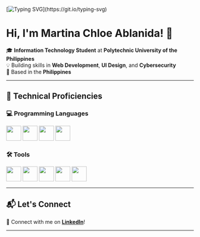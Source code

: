 [![Typing SVG](https://readme-typing-svg.herokuapp.com?font=Fira+Code&pause=1000&color=656BF7&random=false&width=435&lines=WELCOME+TO+MY+GITHUB+PROFILE!;CHECK+OUT+MY+REPOSITORIES!)](https://git.io/typing-svg)  


# Hi, I'm Martina Chloe Ablanida! 👋

🎓 **Information Technology Student** at **Polytechnic University of the Philippines**  
💡 Building skills in **Web Development**, **UI Design**, and **Cybersecurity**  
📍 Based in the **Philippines**

---

## 🔧 Technical Proficiencies

### 💻 Programming Languages

[<img src="https://upload.wikimedia.org/wikipedia/en/3/30/Java_programming_language_logo.svg" height="40">](https://www.java.com/)
[<img src="https://upload.wikimedia.org/wikipedia/commons/c/c3/Python-logo-notext.svg" height="40">](https://www.python.org/)
[<img src="https://upload.wikimedia.org/wikipedia/commons/6/61/HTML5_logo_and_wordmark.svg" height="40">](https://developer.mozilla.org/en-US/docs/Web/HTML)
[<img src="https://upload.wikimedia.org/wikipedia/commons/d/d5/CSS3_logo_and_wordmark.svg" height="40">](https://developer.mozilla.org/en-US/docs/Web/CSS)

### 🛠️ Tools

[<img src="https://upload.wikimedia.org/wikipedia/commons/1/1d/PyCharm_Icon.svg" height="40">](https://www.jetbrains.com/pycharm/)
[<img src="https://upload.wikimedia.org/wikipedia/commons/9/9a/Visual_Studio_Code_1.35_icon.svg" height="40">](https://code.visualstudio.com/)
[<img src="https://upload.wikimedia.org/wikipedia/commons/9/98/Apache_NetBeans_Logo.svg" height="40">](https://netbeans.apache.org/)
[<img src="https://upload.wikimedia.org/wikipedia/en/d/dd/MySQL_logo.svg" height="40">](https://www.mysql.com/)
[<img src="https://upload.wikimedia.org/wikipedia/commons/3/33/Figma-logo.svg" height="40">](https://www.figma.com/)


---

## 📬 Let's Connect  

🔗 Connect with me on **[LinkedIn](https://www.linkedin.com/in/martina-chloe-ablanida/)**!  

---

